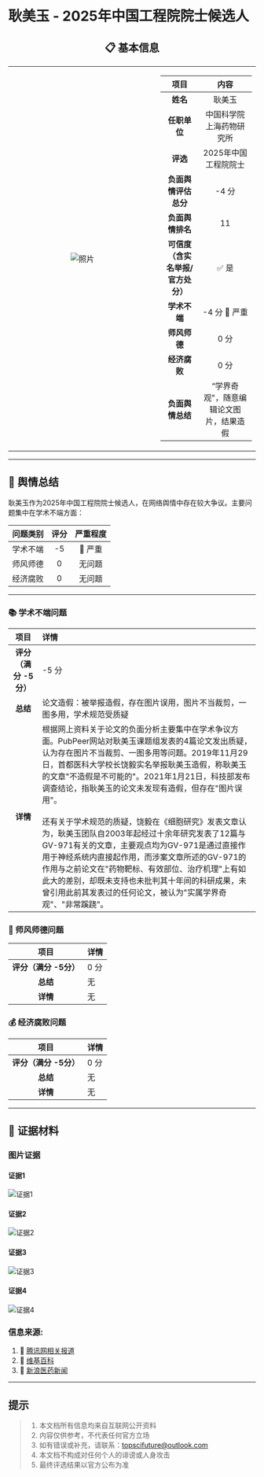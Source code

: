 # 耿美玉 - 2025年中国工程院院士候选人

<div align="center">

## 📋 基本信息

<table>
<tr>
<td width="60%" align="center">

![照片](../images/9_gongcheng_jiazhenhua/9_ip.jpg)

</td>
<td width="40%">

|         **项目**          |         **内容**          |
|:-----------------------:|:-----------------------:|
|         **姓名**          |           耿美玉           |
|        **任职单位**         |      中国科学院上海药物研究所       |
|         **评选**          |      2025年中国工程院院士       |
|      **负面舆情评估总分**       |          -4 分           |
|       **负面舆情排名**        |           11            |
| **可信度<br>（含实名举报/官方处分）** |           ✅ 是           |
|        **学术不端**         |       -4 分 🔴 严重        |
|        **师风师德**         |           0 分           |
|        **经济腐败**         |           0 分           |
|       **负面舆情总结**        | “学界奇观"，随意编辑论文图片，结果造假  |

</td>
</tr>
</table>
</div>

---

## 🔭 舆情总结

耿美玉作为2025年中国工程院院士候选人，在网络舆情中存在较大争议。主要问题集中在学术不端方面：

| 问题类别 | 评分 | 严重程度  |
|:---:|:--:|:-----:|
| 学术不端 | -5 | 🔴 严重 |
| 师风师德 | 0  |  无问题  |
| 经济腐败 | 0  |  无问题  |

---

### 📚 学术不端问题

|       项目       | 详情                                                                                                                                                                                                                                                                                                                                                                                       |
|:--------------:|:-----------------------------------------------------------------------------------------------------------------------------------------------------------------------------------------------------------------------------------------------------------------------------------------------------------------------------------------------------------------------------------------|
| **评分（满分 -5分）** | -5 分                                                                                                                                                                                                                                                                                                                                                                                     |
|     **总结**     | 论文造假：被举报造假，存在图片误用，图片不当裁剪，一图多用，学术规范受质疑                                                                                                                                                                                                                                                                                                                                                    |
|     **详情**     | 根据网上资料关于论文的负面分析主要集中在学术争议方面。PubPeer网站对耿美玉课题组发表的4篇论文发出质疑，认为存在图片不当裁剪、一图多用等问题。2019年11月29日，首都医科大学校长饶毅实名举报耿美玉造假，称耿美玉的文章"不造假是不可能的"。2021年1月21日，科技部发布调查结论，指耿美玉的论文未发现有造假，但存在"图片误用"。<br><br>还有关于学术规范的质疑，饶毅在《细胞研究》发表文章认为，耿美玉团队自2003年起经过十余年研究发表了12篇与GV-971有关的文章，主要观点均为GV-971是通过直接作用于神经系统内直接起作用，而涉案文章所述的GV-971的作用与之前论文在"药物靶标、有效部位、治疗机理"上有如此大的差别，却既未支持也未批判其十年间的科研成果，未曾引用此前其发表过的任何论文，被认为"实属学界奇观"、"非常蹊跷"。 |



### 👥 师风师德问题


|       项目       | 详情                                       |
|:--------------:|:-----------------------------------------|
| **评分（满分 -5分）** | 0 分                                      |
|     **总结**     | 无                     |
|     **详情**     | 无 |



### 💰 经济腐败问题

|       项目       | 详情                                       |
|:--------------:|:-----------------------------------------|
| **评分（满分 -5分）** | 0 分                                      |
|     **总结**     | 无                     |
|     **详情**     | 无 |


---

## 📎 证据材料

### 图片证据

#### 证据1 
![证据1](../images/9_gongcheng_jiazhenhua/9_p1.png)

#### 证据2
![证据2](../images/9_gongcheng_jiazhenhua/9_p2.png)

#### 证据3 
![证据3](../images/9_gongcheng_jiazhenhua/9_p3.png)

#### 证据4 
![证据4](../images/9_gongcheng_jiazhenhua/9_p4.png)


### 信息来源:

1. 🔗 [腾讯网相关报道](https://web.archive.org/web/20200204152004/https://new.qq.com/omn/20191106/20191106A0N3SF00.html)
2. 🔗 [维基百科](https://zh.wikipedia.org/zh-hans/耿美玉)
3. 🔗 [新浪医药新闻](https://med.sina.com/article_detail_103_1_109996.html)
 
---

## 提示

> 
> 1. 本文档所有信息均来自互联网公开资料
> 2. 内容仅供参考，不代表任何官方立场
> 3. 如有错误或补充，请联系：topscifuture@outlook.com
> 4. 本文档不构成对任何个人的诽谤或人身攻击
> 5. 最终评选结果以官方公布为准